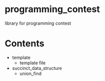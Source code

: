 # programming_contest
library for programming contest

# Contents
 - template
	- template file
 - succinct_data_structure
	- union_find
